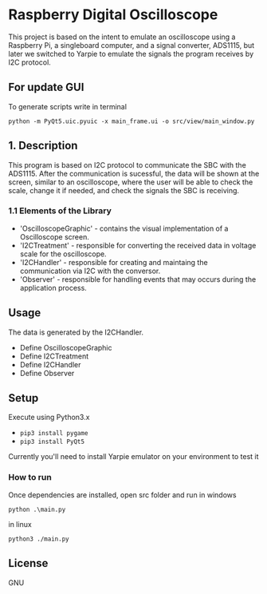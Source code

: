 # Raspberry Digital Oscilloscope

This project is based on the intent to emulate an oscilloscope using a Raspberry Pi, a singleboard computer, and a signal converter, ADS1115, but later we switched to Yarpie to emulate the signals the program receives by I2C protocol.

## For update GUI

To generate scripts write in terminal
```shell
python -m PyQt5.uic.pyuic -x main_frame.ui -o src/view/main_window.py
```
## 1. Description

This program is based on I2C protocol to communicate the SBC with the ADS1115. After the communication is sucessful, the data will be shown at the screen, similar to an oscilloscope, where the user will be able to check the scale, change it if needed, and check the signals the SBC is receiving.

### 1.1 Elements of the Library

* 'OscilloscopeGraphic' - contains the visual implementation of a Oscilloscope screen.
* 'I2CTreatment' - responsible for converting the received data in voltage scale for the oscilloscope.
* 'I2CHandler' - responsible for creating and maintaing the communication via I2C with the conversor.
* 'Observer' - responsible for handling events that may occurs during the application process.

## Usage

The data is generated by the I2CHandler.

* Define OscilloscopeGraphic
* Define I2CTreatment
* Define I2CHandler
* Define Observer

## Setup

Execute using Python3.x

* ```pip3 install pygame```
* ```pip3 install PyQt5```

Currently you'll need to install Yarpie emulator on your environment to test it


### How to run

Once dependencies are installed, open src folder and run
in windows
```shell
python .\main.py
```
in linux
```shell
python3 ./main.py
```

## License
GNU
